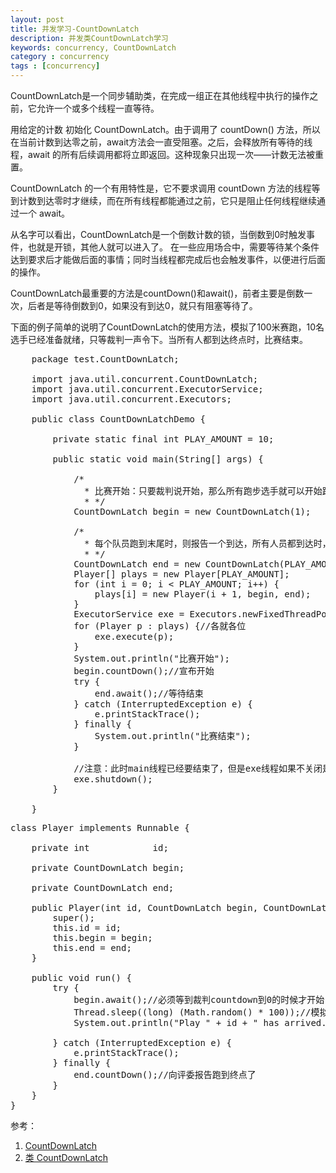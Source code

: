 ```yaml
---
layout: post
title: 并发学习-CountDownLatch
description: 并发类CountDownLatch学习
keywords: concurrency, CountDownLatch
category : concurrency
tags : [concurrency]
---
```


CountDownLatch是一个同步辅助类，在完成一组正在其他线程中执行的操作之前，它允许一个或多个线程一直等待。

用给定的计数 初始化 CountDownLatch。由于调用了 countDown() 方法，所以在当前计数到达零之前，await方法会一直受阻塞。之后，会释放所有等待的线程，await 的所有后续调用都将立即返回。这种现象只出现一次——计数无法被重置。

CountDownLatch 的一个有用特性是，它不要求调用 countDown 方法的线程等到计数到达零时才继续，而在所有线程都能通过之前，它只是阻止任何线程继续通过一个 await。

从名字可以看出，CountDownLatch是一个倒数计数的锁，当倒数到0时触发事件，也就是开锁，其他人就可以进入了。
在一些应用场合中，需要等待某个条件达到要求后才能做后面的事情；同时当线程都完成后也会触发事件，以便进行后面的操作。

CountDownLatch最重要的方法是countDown()和await()，前者主要是倒数一次，后者是等待倒数到0，如果没有到达0，就只有阻塞等待了。

下面的例子简单的说明了CountDownLatch的使用方法，模拟了100米赛跑，10名选手已经准备就绪，只等裁判一声令下。当所有人都到达终点时，比赛结束。

<pre class="brush: java">
	package test.CountDownLatch;

	import java.util.concurrent.CountDownLatch;
	import java.util.concurrent.ExecutorService;
	import java.util.concurrent.Executors;

	public class CountDownLatchDemo {

		private static final int PLAY_AMOUNT = 10;

		public static void main(String[] args) {

			/*
			  * 比赛开始：只要裁判说开始，那么所有跑步选手就可以开始跑了
			  * */
			CountDownLatch begin = new CountDownLatch(1);

			/*
			  * 每个队员跑到末尾时，则报告一个到达，所有人员都到达时，则比赛结束
			  * */
			CountDownLatch end = new CountDownLatch(PLAY_AMOUNT);
			Player[] plays = new Player[PLAY_AMOUNT];
			for (int i = 0; i < PLAY_AMOUNT; i++) {
				plays[i] = new Player(i + 1, begin, end);
			}
			ExecutorService exe = Executors.newFixedThreadPool(PLAY_AMOUNT);
			for (Player p : plays) {//各就各位   
				exe.execute(p);
			}
			System.out.println("比赛开始");
			begin.countDown();//宣布开始   
			try {
				end.await();//等待结束   
			} catch (InterruptedException e) {
				e.printStackTrace();
			} finally {
				System.out.println("比赛结束");
			}

			//注意：此时main线程已经要结束了，但是exe线程如果不关闭是不会结束的   
			exe.shutdown();
		}

	}
</pre>
<pre class="brush: java">
class Player implements Runnable {

    private int            id;

    private CountDownLatch begin;

    private CountDownLatch end;

    public Player(int id, CountDownLatch begin, CountDownLatch end) {
        super();
        this.id = id;
        this.begin = begin;
        this.end = end;
    }

    public void run() {
        try {
            begin.await();//必须等到裁判countdown到0的时候才开始   
            Thread.sleep((long) (Math.random() * 100));//模拟跑步需要的时间   
            System.out.println("Play " + id + " has arrived. ");

        } catch (InterruptedException e) {
            e.printStackTrace();
        } finally {
            end.countDown();//向评委报告跑到终点了   
        }
    }
}
</pre>

参考：
1. [CountDownLatch](http://hi.baidu.com/chenwei6111/blog/item/168715272ebd2f0f908f9d6b.html)  
2. [类 CountDownLatch](http://www.cjsdn.net/doc/jdk50/java/util/concurrent/CountDownLatch.html)